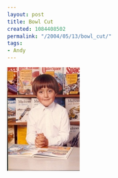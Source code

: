 ```yaml
---
layout: post
title: Bowl Cut
created: 1084408502
permalink: "/2004/05/13/bowl_cut/"
tags:
- Andy
---
```


<img src="/image/images/me-0-sml-663.jpg"/>

